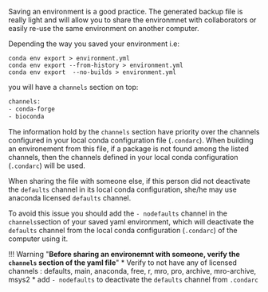 Saving an environment is a good practice. The generated backup file is really light and will allow you to share the environmnet with collaborators or easily re-use the same environment on another computer.

Depending the way you saved your environment i.e:

`conda env export > environment.yml`  
`conda env export --from-history > environment.yml`  
`conda env export  --no-builds > environment.yml`  

you will have a `channels` section on top:  

```bash
channels:
- conda-forge
- bioconda
``` 

The information hold by the `channels` section have priority over the channels configured in your local conda configuration file (`.condarc`). When building an environement from this file, if a package is not found among the listed channels, then the channels defined in your local conda configuration (`.condarc`) will be used.  

When sharing the file with someone else, if this person did not deactivate the `defaults` channel in its local conda configuration, she/he may use anaconda licensed `defaults` channel.

To avoid this issue you should add the  `- nodefaults` channel in the `channels`section of your saved yaml environment, which will deactivate the `defaults` channel from the local conda configuration (`.condarc`) of the computer using it.

!!! Warning "**Before sharing an environemnt with someone, verify the `channels` section of the yaml file**"
    * Verify to not have any of licensed channels : defaults, main, anaconda, free, r, mro, pro, archive, mro-archive, msys2
    * add `- nodefaults` to deactivate the `defaults` channel from `.condarc`
